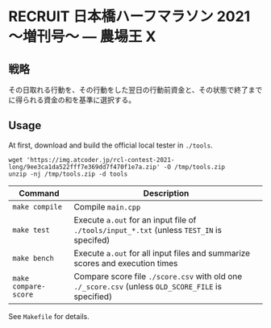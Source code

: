 # RECRUIT 日本橋ハーフマラソン 2021 〜増刊号〜 ― 農場王 X

## 戦略

その日取れる行動を、その行動をした翌日の行動前資金と、その状態で終了までに得られる資金の和を基準に選択する。


## Usage

At first, download and build the official local tester in `./tools`.

```
wget 'https://img.atcoder.jp/rcl-contest-2021-long/9ee3ca1da522fff7e369dd7f470f1e7a.zip' -O /tmp/tools.zip
unzip -nj /tmp/tools.zip -d tools
```

| Command | Description |
|----|----|
| `make compile` | Compile `main.cpp` |
| `make test` | Execute `a.out` for an input file of `./tools/input_*.txt` (unless `TEST_IN` is specifed) |
| `make bench` | Execute `a.out` for all input files and summarize scores and execution times |
| `make compare-score` | Compare score file `./score.csv` with old one `./_score.csv` (unless `OLD_SCORE_FILE` is specified) |

See `Makefile` for details.
